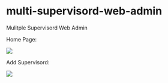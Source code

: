 multi-supervisord-web-admin
===========================

Mulitple Supervisord Web Admin


Home Page:

![](https://raw.github.com/Shu-Ji/multi-supervisord-web-admin/master/doc/homepage.jpg)


Add Supervisord:

![](https://raw.github.com/Shu-Ji/multi-supervisord-web-admin/master/doc/add.jpg)
